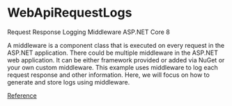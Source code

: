 # WebApiRequestLogs
Request Response Logging Middleware ASP.NET Core 8

A middleware is a component class that is executed on every request in the ASP.NET application. There could be multiple middleware in the ASP.NET web application. It can be either framework provided or added via NuGet or your own custom middleware. This example uses middleware to log each request response and other information. Here, we will focus on how to generate and store logs using middleware.

[Reference](https://www.codeproject.com/Articles/5337511/Request-Response-Logging-Middleware-ASP-NET-Core)

